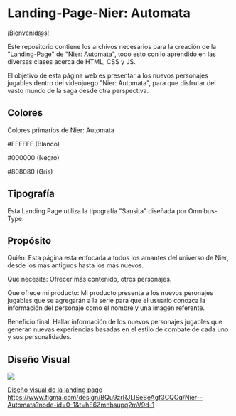 # Landing-Page-Nier: Automata

¡Bienvenid@s! 

Este repositorio contiene los archivos necesarios para la creación de la "Landing-Page" de "Nier: Automata", todo esto con lo aprendido en las diversas clases acerca de HTML, CSS y JS. 

El objetivo de esta página web es presentar a los nuevos personajes jugables dentro del videojuego "Nier: Automata", para que disfrutar del vasto mundo de la saga desde otra perspectiva.

## Colores
Colores primarios de Nier: Automata

#FFFFFF  (Blanco)

#000000  (Negro)

#808080  (Gris)

## Tipografía

Esta Landing Page utiliza la tipografía "Sansita" diseñada por Omnibus-Type.


## Propósito 

Quién: Esta página esta enfocada a todos los amantes del universo de Nier, desde los más antiguos hasta los más nuevos.

Que necesita: Ofrecer más contenido, otros personajes.

Que ofrece mi producto: Mi producto presenta a los nuevos peronajes jugables que se agregarán a la serie para que el usuario conozca la información del personaje como el nombre y una imagen referente.

Beneficio final: Hallar información de los nuevos personajes jugables que generan nuevas experiencias basadas en el estilo de combate de cada uno y sus personalidades.


## Diseño Visual

<img src="Nier_Automata">

[Diseño visual de la landing page](Nier_Automata.png)
https://www.figma.com/design/BQu9zrRJLISeSeAgf3CQOq/Nier--Automata?node-id=0-1&t=hE6Zmnbsupq2mV9d-1
